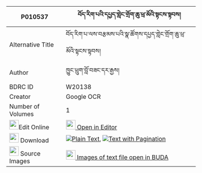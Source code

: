 |P010537|བོད་རིག་པའི་དཔྱད་གླེང་གྲོག་ཆུ་ཕྲ་མོའི་སྟངས་སྟབས། 
| --- | --- 
|Alternative Title |བོད་རིག་པ་ལས་བརྩམས་པའི་སྣ་ཚོགས་དཔྱད་གླེང་གྲོག་ཆུ་ཕྲ་མོའི་སྟངས་སྟབས།
|Author| ཁྱུང་ཕྲུག་བློ་བཟང་དར་རྒྱས།
|BDRC ID | W20138
|Creator | Google OCR
|Number of Volumes| 1
|<img width="25" src="https://img.icons8.com/color/25/000000/edit-property.png">Edit Online| [<img width="25" src="https://avatars.githubusercontent.com/u/45091458?s=200&v=4"> Open in Editor](http://editor.openpecha.org/P010537)
|<img width="25" src="https://img.icons8.com/fluent/48/000000/download-2.png"/>  Download | [![](https://img.icons8.com/color/20/000000/txt.png)Plain Text](https://github.com/Openpecha/P010537/releases/download/v1/bo_rigpa_i_che_leng_drokchu_tr_plain_P010537.zip), [![](https://img.icons8.com/color/20/000000/txt.png)Text with Pagination](https://github.com/Openpecha/P010537/releases/download/v1/bo_rigpa_i_che_leng_drokchu_tr_pages_P010537.zip)
|<img width="25" src="https://img.icons8.com/plasticine/100/000000/pictures-folder.png"/>  Source Images | [<img width="25" src="https://library.bdrc.io/icons/BUDA-small.svg"> Images of text file open in BUDA](https://library.bdrc.io/show/bdr:W20138)